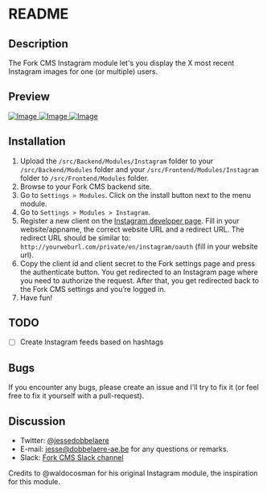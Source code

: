 # README

## Description
The Fork CMS Instagram module let's you display the X most recent Instagram images for one (or multiple) users.

## Preview
[ ![Image](http://i.imgur.com/6pT2cYdm.png "Backend") ](http://i.imgur.com/6pT2cYd.png)
[ ![Image](http://i.imgur.com/YdBq9YZm.png "Backend") ](http://i.imgur.com/YdBq9YZ.png)
[ ![Image](http://i.imgur.com/zLyr5Ftm.png "Backend") ](http://i.imgur.com/zLyr5Ft.png)

## Installation

1. Upload the `/src/Backend/Modules/Instagram` folder to your `/src/Backend/Modules` folder and your `/src/Frontend/Modules/Instagram` folder to `/src/Frontend/Modules` folder.
2. Browse to your Fork CMS backend site.
3. Go to `Settings > Modules`. Click on the install button next to the menu module.
4. Go to `Settings > Modules > Instagram`.
5. Register a new client on the [Instagram developer page](https://instagram.com/developer/clients/manage/). Fill in your website/appname, the correct website URL and a redirect URL. The redirect URL should be similar to: `http://yourweburl.com/private/en/instagram/oauth` (fill in your website url).
6. Copy the client id and client secret to the Fork settings page and press the authenticate button. You get redirected to an Instagram page where you need to authorize the request. After that, you get redirected back to the Fork CMS settings and you’re logged in.
7. Have fun!

## TODO
- [ ] Create Instagram feeds based on hashtags

## Bugs
If you encounter any bugs, please create an issue and I'll try to fix it (or feel free to fix it yourself with a pull-request).

## Discussion
- Twitter: [@jessedobbelaere](https://www.twitter.com/jessedobbelaere)
- E-mail: <jesse@dobbelaere-ae.be> for any questions or remarks.
- Slack: [Fork CMS Slack channel](https://fork-cms.herokuapp.com)

Credits to @waldocosman for his original Instagram module, the inspiration for this module.
